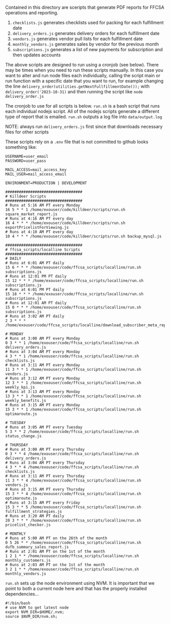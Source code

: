 Contained in this directory are sceripts that generate PDF reports for FFCSA operations and reporting.

1. `checklists.js` generates checklists used for packing for each fulfillment date
2. `delivery_orders.js` generates delivery orders for each fulfillment date
3. `vendors.js` generates vendor pull lists for each fulfillment date
4. `monthly_vendors.js`  generates sales by vendor for the previous month
5. `subscriptions.js`  generates a list of new payments for subscription and then updates accounts

The above scripts are designed to run using a cronjob (see below).  There may be times when you need to run these scripts
manually.  In this case you want to alter and run node files each individually,
calling the script main or run function with a specific date that you want to run,
for example changing the line `delivery_order(utilities.getNextFullfillmentDate());` with `delivery_order('2023-10-31)`
and then running the script like  `node delivery_order.js` 

The cronjob to use for all scripts is below.  `run.sh` is a bash script that runs
each individual nodejs script.  All of the nodejs scripts generate a different
type of report that is emailed.  `run.sh` outputs a log file into `data/output.log`

NOTE: always run `delivery_orders.js` first since that downloads necessary files for other
scripts

These scripts rely on a `.env` file that is not committed to github looks something like:
```
USERNAME=user_email
PASSWORD=user_pass

MAIL_ACCESS=mail_access_key
MAIL_USER=mail_access_email

ENVIRONMENT=PRODUCTION | DEVELOPMENT
```

```
##################################
# Killdeer Scripts
##################################
# Runs at 5:16 AM PT every Monday
16 5 * * 1 /home/exouser/code/killdeer/scripts/run.sh square_market_report.js
# Runs at 4:16 AM PT every day
16 4 * * * /home/exouser/code/killdeer/scripts/run.sh exportPricelistForViewing.js
# Runs at 4:10 AM PT every day
10 4 * * * /home/exouser/code/killdeer/scripts/run.sh backup_mysql.js

##################################
# ffcsa_scripts/localline Scripts
##################################
# DAILY
# Runs at 6:01 AM PT daily
15 6 * * * /home/exouser/code/ffcsa_scripts/localline/run.sh subscriptions.js
# Runs at 12:01 PM PT daily
15 12 * * * /home/exouser/code/ffcsa_scripts/localline/run.sh subscriptions.js
# Runs at 6:01 PM PT daily
15 18 * * * /home/exouser/code/ffcsa_scripts/localline/run.sh subscriptions.js
# Runs at 12:01 AM PT daily
15 0 * * * /home/exouser/code/ffcsa_scripts/localline/run.sh subscriptions.js
# Runs at 3:02 AM PT daily
2 3 * * * /home/exouser/code/ffcsa_scripts/localline/download_subscriber_meta_report.sh

# MONDAY
# Runs at 3:00 AM PT every Monday
0 3 * * 1 /home/exouser/code/ffcsa_scripts/localline/run.sh delivery_orders.js
# Runs at 3:04 AM PT every Monday
4 3 * * 1 /home/exouser/code/ffcsa_scripts/localline/run.sh checklists.js
# Runs at 3:11 AM PT every Monday
11 3 * * 1 /home/exouser/code/ffcsa_scripts/localline/run.sh vendors.js
# Runs at 3:12 AM PT every Monday
12 3 * * 1 /home/exouser/code/ffcsa_scripts/localline/run.sh weekly_kpi.js
# Runs at 3:13 AM PT every Monday
13 3 * * 1 /home/exouser/code/ffcsa_scripts/localline/run.sh weekly_benefits.js
# Runs at 3:15 AM PT every Monday
15 3 * * 1 /home/exouser/code/ffcsa_scripts/localline/run.sh optimaroute.js

# TUESDAY
# Runs at 3:05 AM PT every Tuesday
5 3 * * 2 /home/exouser/code/ffcsa_scripts/localline/run.sh status_change.js

# THURSDAY
# Runs at 3:00 AM PT every Thursday
0 3 * * 4 /home/exouser/code/ffcsa_scripts/localline/run.sh delivery_orders.js
# Runs at 3:04 AM PT every Thursday
4 3 * * 4 /home/exouser/code/ffcsa_scripts/localline/run.sh checklists.js
# Runs at 3:11 AM PT every Thursday
11 3 * * 4 /home/exouser/code/ffcsa_scripts/localline/run.sh vendors.js
# Runs at 3:15 AM PT every Thursday
15 3 * * 4 /home/exouser/code/ffcsa_scripts/localline/run.sh optimaroute.js
# Runs at 3:15 AM PT every Friday
15 3 * * 5 /home/exouser/code/ffcsa_scripts/localline/run.sh fulfillment_strategies.js
# Runs at 3:20 AM PT daily
20 3 * * * /home/exouser/code/ffcsa_scripts/localline/run.sh pricelist_checker.js

# MONTHLY
# Runs at 5:00 AM PT on the 26th of the month
0 5 26 * * /home/exouser/code/ffcsa_scripts/localline/run.sh dufb_summary_sales_report.js
# Runs at 2:01 AM PT on the 1st of the month
1 2 1 * * /home/exouser/code/ffcsa_scripts/localline/run.sh monthly_customers.js
# Runs at 2:03 AM PT on the 1st of the month
3 2 1 * * /home/exouser/code/ffcsa_scripts/localline/run.sh monthly_vendors.js
```

`run.sh` sets up the node environment using NVM. It is important that we point to both
a current node here and that has the properly installed dependencies...

```
#!/bin/bash
# use NVM to get latest node
export NVM_DIR=$HOME/.nvm;
source $NVM_DIR/nvm.sh;
```
